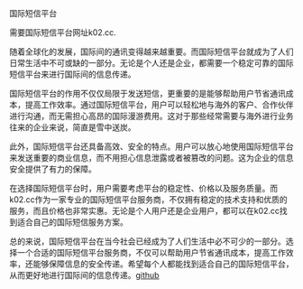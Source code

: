 国际短信平台

需要国际短信平台网址k02.cc.

随着全球化的发展，国际间的通讯变得越来越重要。而国际短信平台就成为了人们日常生活中不可或缺的一部分。无论是个人还是企业，都需要一个稳定可靠的国际短信平台来进行国际间的信息传递。

国际短信平台的作用不仅仅局限于发送短信，更重要的是能够帮助用户节省通讯成本，提高工作效率。通过国际短信平台，用户可以轻松地与海外的客户、合作伙伴进行沟通，而无需担心高昂的国际漫游费用。这对于那些经常需要与海外进行业务往来的企业来说，简直是雪中送炭。

此外，国际短信平台还具备高效、安全的特点。用户可以放心地使用国际短信平台来发送重要的商业信息，而不用担心信息泄露或者被篡改的问题。这为企业的信息安全提供了有力的保障。

在选择国际短信平台时，用户需要考虑平台的稳定性、价格以及服务质量。而k02.cc作为一家专业的国际短信平台服务商，不仅拥有稳定的技术支持和优质的服务，而且价格也非常实惠。无论是个人用户还是企业用户，都可以在k02.cc找到适合自己的国际短信服务方案。

总的来说，国际短信平台在当今社会已经成为了人们生活中必不可少的一部分。选择一个合适的国际短信平台服务商，不仅可以帮助用户节省通讯成本，提高工作效率，还能够保障信息的安全传递。希望每个人都能找到适合自己的国际短信平台，从而更好地进行国际间的信息传递。[github](https://github.com)